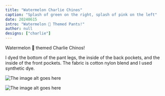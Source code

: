```yaml
---
title: "Watermelon Charlie Chinos"
caption: "Splash of green on the right, splash of pink on the left"
date: 20240615
intro: "Watermelon 🍉 Themed Pants!"
author: null
designs: ["charlie"]
---
```


Watermelon 🍉 themed Charlie Chinos!

I dyed the bottom of the pant legs, the inside of the back pockets, and the inside of the front pockets. The fabric is cotton nylon blend and I used synthetic dye. 

![The image alt goes here](https://imagedelivery.net/ouSuR9yY1bHt-fuAokSA5Q/showcase-watermelon-charlie-chinos-1/public "The image caption/title goes here")

![The image alt goes here](https://imagedelivery.net/ouSuR9yY1bHt-fuAokSA5Q/showcase-watermelon-charlie-chinos-2/public "The image caption/title goes here")

